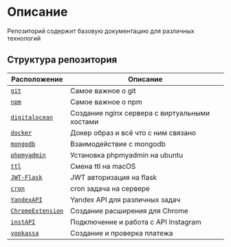 
# Описание
Репозиторий содержит базовую документацию для различных технологий

## Структура репозитория
Расположение | Описание
---|---
[``` git ```](git) | Самое важное о git
[``` npm ```](npm) | Самое важное о npm
[``` digitalocean ```](digitalocean) | Создание nginx сервера с виртуальными хостами
[``` docker ```](docker) | Докер образ и всё что с ним связано
[``` mongodb ```](mongodb) | Взаимодействие с mongodb
[``` phpmyadmin ```](phpmyadmin) | Установка phpmyadmin на ubuntu
[``` ttl ```](ttl) | Смена ttl на macOS
[``` JWT-Flask ```](JWT-Flask) | JWT авторизация на flask
[``` cron ```](cron) | cron задача на сервере
[``` YandexAPI ```](YandexAPI) | Yandex API для различных задач
[``` ChromeExtension ```](ChromeExtension) | Создание расширения для Chrome
[``` instAPI ```](instAPI) | Подключение и работа с API Instagram
[``` yookassa ```](yookassa) | Создание и проверка платежа

